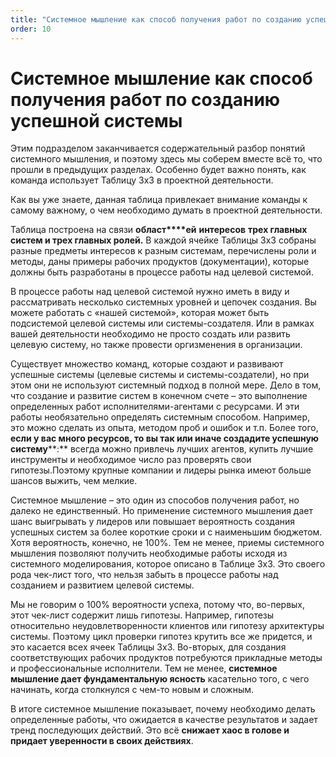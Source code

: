 ```yaml
---
title: "Системное мышление как способ получения работ по созданию успешной системы"
order: 10
---
```


# Системное мышление как способ получения работ по созданию успешной системы

Этим подразделом заканчивается содержательный разбор понятий системного мышления, и поэтому здесь мы соберем вместе всё то, что прошли в предыдущих разделах. Особенно будет важно понять, как команда использует Таблицу 3х3 в проектной деятельности.

Как вы уже знаете, данная таблица привлекает внимание команды к самому важному, о чем необходимо думать в проектной деятельности.

Таблица построена на связи **област****ей** **интересов** **трех главных систем и трех главных ролей.** В каждой ячейке Таблицы 3х3 собраны разные предметы интересов к разным системам, перечислены роли и методы, даны примеры рабочих продуктов (документации), которые должны быть разработаны в процессе работы над целевой системой.

В процессе работы над целевой системой нужно иметь в виду и рассматривать несколько системных уровней и цепочек создания. Вы можете работать с «нашей системой», которая может быть подсистемой целевой системы или системы-создателя. Или в рамках вашей деятельности необходимо не просто создать или развить целевую систему, но также провести оргизменения в организации.

Существует множество команд, которые создают и развивают успешные системы (целевые системы и системы-создатели), но при этом они не используют системный подход в полной мере. Дело в том, что создание и развитие систем в конечном счете – это выполнение определенных работ исполнителями-агентами с ресурсами. И эти работы необязательно определять системным способом. Например, это можно сделать из опыта, методом проб и ошибок и т.п. Более того, **если у вас много ресурсов, то вы так или иначе создадите успешную систему****:** всегда можно привлечь лучших агентов, купить лучшие инструменты и необходимое число раз проверять свои гипотезы.Поэтому крупные компании и лидеры рынка имеют больше шансов выжить, чем мелкие.

Системное мышление – это один из способов получения работ, но далеко не единственный. Но применение системного мышления дает шанс выигрывать у лидеров или повышает вероятность создания успешных систем за более короткие сроки и с наименьшим бюджетом. Хотя вероятность, конечно, не 100%. Тем не менее, приемы системного мышления позволяют получить необходимые работы исходя из системного моделирования, которое описано в Таблице 3х3. Это своего рода чек-лист того, что нельзя забыть в процессе работы над созданием и развитием целевой системы.

Мы не говорим о 100% вероятности успеха, потому что, во-первых, этот чек-лист содержит лишь гипотезы. Например, гипотезы относительно неудовлетворенности клиентов или гипотезу архитектуры системы. Поэтому цикл проверки гипотез крутить все же придется, и это касается всех ячеек Таблицы 3х3. Во-вторых, для создания соответствующих рабочих продуктов потребуются прикладные методы и профессиональные исполнители. Тем не менее, **системное мышление дает фундаментальную ясность** касательно того, с чего начинать, когда столкнулся с чем-то новым и сложным.

В итоге системное мышление показывает, почему необходимо делать определенные работы, что ожидается в качестве результатов и задает тренд последующих действий. Это всё **снижает хаос в голове и придает уверенности в своих действиях**.